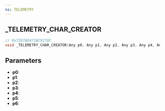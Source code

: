 ```yaml
---
ns: TELEMETRY
---
```

## _TELEMETRY_CHAR_CREATOR

```c
// 0x7207AD471BC9278C
void _TELEMETRY_CHAR_CREATOR(Any p0, Any p1, Any p2, Any p3, Any p4, Any p5, Any p6);
```

## Parameters
* **p0**:
* **p1**:
* **p2**:
* **p3**:
* **p4**:
* **p5**:
* **p6**:
